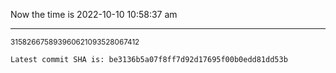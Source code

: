 Now the time is 2022-10-10 10:58:37 am

---

<small>315826675893960621093528067412</small>

```txt
Latest commit SHA is: be3136b5a07f8ff7d92d17695f00b0edd81dd53b
```

